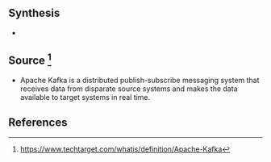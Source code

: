 ## Synthesis
- 
## Source [^1]
- Apache Kafka is a distributed publish-subscribe messaging system that receives data from disparate source systems and makes the data available to target systems in real time.
## References

[^1]: https://www.techtarget.com/whatis/definition/Apache-Kafka